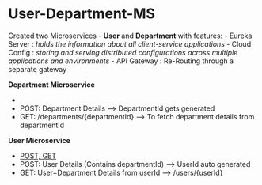 # User-Department-MS

Created two Microservices - **User** and **Department**
with features:
              - Eureka Server : _holds the information about all client-service applications_
              - Cloud Config : _storing and serving distributed configurations across multiple applications and environments_
              - API Gateway : Re-Routing through a separate gateway
              

**Department Microservice**
  - [POST, Get]: Department.class 
  - POST: Department Details --> DepartmentId gets generated
  - GET: /departments/{departmentId} --> To fetch department details from departmentId

**User Microservice**
  - [POST, GET] 
  - POST: User Details (Contains departmentId) --> UserId auto generated
  - GET: User+Department Details from userId --> /users/{userId}
